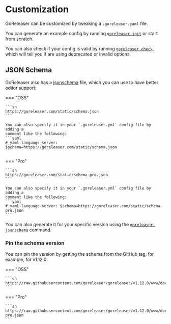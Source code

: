 # Customization

GoReleaser can be customized by tweaking a `.goreleaser.yaml` file.

You can generate an example config by running
[`goreleaser init`](/cmd/goreleaser_init/) or start from scratch.

You can also check if your config is valid by running
[`goreleaser check`](/cmd/goreleaser_check/), which will tell you if are using
deprecated or invalid options.

## JSON Schema

GoReleaser also has a [jsonschema][] file, which you can use to have better
editor support:

=== "OSS"

    ```sh
    https://goreleaser.com/static/schema.json
    ```

    You can also specify it in your `.goreleaser.yml` config file by adding a
    comment like the following:
    ```yaml
    # yaml-language-server: $schema=https://goreleaser.com/static/schema.json
    ```

=== "Pro"

    ```sh
    https://goreleaser.com/static/schema-pro.json
    ```

    You can also specify it in your `.goreleaser.yml` config file by adding a
    comment like the following:
    ```yaml
    # yaml-language-server: $schema=https://goreleaser.com/static/schema-pro.json
    ```

You can also generate it for your specific version using the
[`goreleaser jsonschema`][schema] command.

### Pin the schema version

You can pin the version by getting the schema from the GitHub tag, for example,
for v1.12.0:

=== "OSS"

    ```sh
    https://raw.githubusercontent.com/goreleaser/goreleaser/v1.12.0/www/docs/static/schema.json
    ```

=== "Pro"

    ```sh
    https://raw.githubusercontent.com/goreleaser/goreleaser/v1.12.0/www/docs/static/schema-pro.json
    ```

[jsonschema]: http://json-schema.org/draft/2020-12/json-schema-validation.html
[schema]: /cmd/goreleaser_jsonschema/

